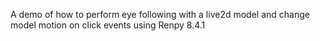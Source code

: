A demo of how to perform eye following with a live2d model and change model motion on click events using Renpy 8.4.1
